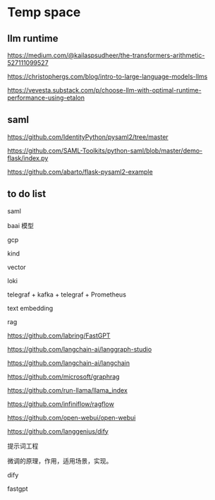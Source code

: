 # Temp space

## llm runtime
https://medium.com/@kailaspsudheer/the-transformers-arithmetic-527111099527

https://christophergs.com/blog/intro-to-large-language-models-llms

https://vevesta.substack.com/p/choose-llm-with-optimal-runtime-performance-using-etalon

## saml
https://github.com/IdentityPython/pysaml2/tree/master

https://github.com/SAML-Toolkits/python-saml/blob/master/demo-flask/index.py

https://github.com/abarto/flask-pysaml2-example

## to do list
saml

baai 模型

gcp

kind

vector

loki

telegraf + kafka + telegraf + Prometheus

text embedding

rag

https://github.com/labring/FastGPT

https://github.com/langchain-ai/langgraph-studio

https://github.com/langchain-ai/langchain

https://github.com/microsoft/graphrag

https://github.com/run-llama/llama_index

https://github.com/infiniflow/ragflow

https://github.com/open-webui/open-webui

https://github.com/langgenius/dify

提示词工程

微调的原理，作用，适用场景，实现。

dify

fastgpt